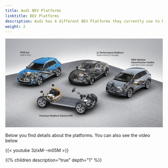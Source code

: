 ```yaml
---
title: Audi BEV Platforms
linktitle: BEV Platforms
description: Audi has 4 different BEV Platforms they currently use to build their all-electric models.
weight: 2
---
```


![Platforms](platforms.jpg "Audi BEV Platforms")

Below you find details about the platforms. You can also see the video below

{{< youtube 3zlxM--m05M >}}

{{% children description="true" depth="1" %}}
